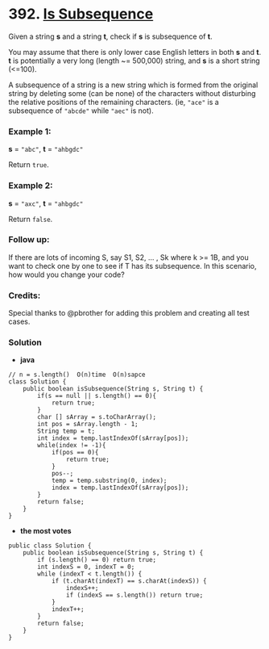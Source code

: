 # 392. [Is Subsequence](https://leetcode.com/problems/is-subsequence/description/)

Given a string **s** and a string **t**, check if **s** is subsequence of **t**.

You may assume that there is only lower case English letters in both **s** and **t**. **t** is potentially a very long (length ~= 500,000) string, and **s** is a short string (<=100).

A subsequence of a string is a new string which is formed from the original string by deleting some (can be none) of the characters without disturbing the relative positions of the remaining characters. (ie, `"ace"` is a subsequence of `"abcde"` while  `"aec"` is not). 

### Example 1:
**s** = `"abc"`, **t** = `"ahbgdc"`

Return `true`.

### Example 2:
**s** = `"axc"`, **t** = `"ahbgdc"`

Return `false`.

### Follow up:
If there are lots of incoming S, say S1, S2, ... , Sk where k >= 1B, and you want to check one by one to see if T has its subsequence. In this scenario, how would you change your code?

###  Credits:
Special thanks to @pbrother for adding this problem and creating all test cases.

### Solution
* **java**
```
// n = s.length()  O(n)time  O(n)sapce 
class Solution {
    public boolean isSubsequence(String s, String t) {
        if(s == null || s.length() == 0){
            return true;
        }
        char [] sArray = s.toCharArray();
        int pos = sArray.length - 1;
        String temp = t;
        int index = temp.lastIndexOf(sArray[pos]);
        while(index != -1){
            if(pos == 0){
                return true;
            }
            pos--;
            temp = temp.substring(0, index);
            index = temp.lastIndexOf(sArray[pos]);
        }
        return false;
    }
}
```
* **the most votes**
```
public class Solution {
    public boolean isSubsequence(String s, String t) {
        if (s.length() == 0) return true;
        int indexS = 0, indexT = 0;
        while (indexT < t.length()) {
            if (t.charAt(indexT) == s.charAt(indexS)) {
                indexS++;
                if (indexS == s.length()) return true;
            }
            indexT++;
        }
        return false;
    }
}
```
